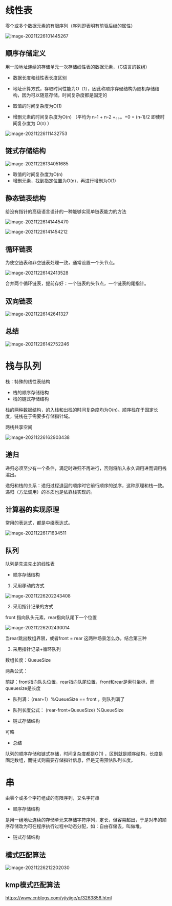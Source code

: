 # 线性表

零个或多个数据元素的有限序列（序列即表明有前驱后继的属性）

![image-20211226101445267](E:\dailynote\算法\大话数据结构\images\image-20211226101445267.png)

## 顺序存储定义

用一段地址连续的存储单元一次存储线性表的数据元素，（C语言的数组）

- 数据长度和线性表长度区别
- 地址计算方式，存取时间性能为O（1），因此称顺序存储结构为随机存储结构，因为可以随意存储，时间复杂度都是固定的

- 取值的时间复杂度为O(1)

- 增删元素的时间复杂度为O(n) （平均为 n-1 + n-2 +。。。+0  = (n-1)/2 即使时间复杂度为 O(n) ）

![image-20211226111432753](E:\dailynote\算法\大话数据结构\images\image-20211226111432753.png)



## 链式存储结构

![image-20211226134051685](E:\dailynote\算法\大话数据结构\images\image-20211226134051685.png)

- 取值的时间复杂度为O(n)
- 增删元素，找到指定位置为O(n)，再进行增删为O(1)

## 静态链表结构

给没有指针的高级语言设计的一种能够实现单链表能力的方法

![image-20211226141445470](E:\dailynote\算法\大话数据结构\images\image-20211226141445470.png)

![image-20211226141454212](E:\dailynote\算法\大话数据结构\images\image-20211226141454212.png)

## 循环链表

为使空链表和非空链表处理一致，通常设置一个头节点。

![image-20211226142413528](E:\dailynote\算法\大话数据结构\images\image-20211226142413528.png)

合并两个循环链表，提前存好：一个链表的头节点，一个链表的尾指针。

## 双向链表

![image-20211226142641327](E:\dailynote\算法\大话数据结构\images\image-20211226142641327.png)

## 总结

![image-20211226142752246](E:\dailynote\算法\大话数据结构\images\image-20211226142752246.png)

# 栈与队列

栈：特殊的线性表结构

- 栈的顺序存储结构
- 栈的链式存储结构

栈的两种数据结构，的入栈和出栈的时间复杂度均为O(n)。顺序栈在于固定长度，链栈在于需要多存储指针域。

两栈共享空间

![image-20211226162903438](E:\dailynote\算法\大话数据结构\images\image-20211226162903438.png)

## 递归

递归必须至少有一个条件，满足时递归不再进行，否则将陷入永久调用进而调用栈溢出。

递归和栈的关系：递归过程退回的顺序时它前行顺序的逆序，这种原理和栈一致。递归（方法调用）的本质也是依靠栈实现的。

## 计算器的实现原理

常用的表达式，都是中缀表达式。

![image-20211226171634511](E:\dailynote\算法\大话数据结构\images\image-20211226171634511.png)

## 队列

队列是先进先出的线性表

- 顺序存储结构

1. 采用移动的方式

![image-20211226202243408](E:\dailynote\算法\大话数据结构\images\image-20211226202243408.png)

2. 采用指针记录的方式

front 指向队头元素，rear指向队尾下一个位置

![image-20211226202430014](E:\dailynote\算法\大话数据结构\images\image-20211226202430014.png)

当rear跳出数组界限，或者front = rear 这两种场景怎么办，结合第三种



3. 采用指针记录+循环队列

数组长度：QueueSize 

两条公式：

前提：front指向队头位置，rear指向队尾位置，front和rear是索引坐标，而queuesize是长度

- 队列满：（rear+1）%QueueSize == front ，则队列满了

- 队列长度公式： (rear-front+QueueSize) %QueueSize



- 链式存储结构

可略



- 总结

队列的顺序存储和链式存储，时间复杂度都是O(1) ，区别就是顺序结构，长度是固定数组，而链式则需要存储指针信息，但是无需预估队列长度。

# 串

由零个或多个字符组成的有限序列，又名字符串

- 顺序存储结构

是用一组地址连续的存储单元来存储字符序列，定长，但容易超出，于是对串的顺序存储改为可在程序执行过程中动态分配，如：自由存储去，叫做堆。

- 链式存储结构

## 模式匹配算法

![image-20211226212202030](E:\dailynote\算法\大话数据结构\images\image-20211226212202030.png)

## kmp模式匹配算法

https://www.cnblogs.com/yjiyjige/p/3263858.html
